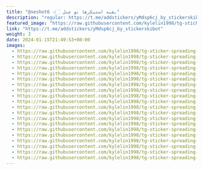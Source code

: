 ```yaml
---
title: "@seshot6 👈🏻 بقیه استیکرها تو چنل"
description: "regular: https://t.me/addstickers/yMdsp6cj_by_stickerskibot"
featured_image: "https://raw.githubusercontent.com/kylelin1998/tg-sticker-spreading-worldwide-images/main/img/c8229f0e-50f3-433e-b842-f51c5dc307e9.jpg"
link: "https://t.me/addstickers/yMdsp6cj_by_stickerskibot"
weight: 3
date: 2024-01-15T21:49:53+08:00
images:
  - https://raw.githubusercontent.com/kylelin1998/tg-sticker-spreading-worldwide-images/main/img/c8229f0e-50f3-433e-b842-f51c5dc307e9.jpg
  - https://raw.githubusercontent.com/kylelin1998/tg-sticker-spreading-worldwide-images/main/img/c73384c2-e4ba-4513-a72a-0a100c5ad863.jpg
  - https://raw.githubusercontent.com/kylelin1998/tg-sticker-spreading-worldwide-images/main/img/fb3d172f-25bc-4949-b907-124c63ec5543.jpg
  - https://raw.githubusercontent.com/kylelin1998/tg-sticker-spreading-worldwide-images/main/img/6e8fb947-8152-4a6f-abc0-4f6cb08a3b34.jpg
  - https://raw.githubusercontent.com/kylelin1998/tg-sticker-spreading-worldwide-images/main/img/088ce6e6-b530-40f1-9ef9-a9b404ecca1c.jpg
  - https://raw.githubusercontent.com/kylelin1998/tg-sticker-spreading-worldwide-images/main/img/f643592e-6456-43a4-b92d-1b79a76778ea.jpg
  - https://raw.githubusercontent.com/kylelin1998/tg-sticker-spreading-worldwide-images/main/img/7db5a48a-8315-4297-81b1-f78954bc5f41.jpg
  - https://raw.githubusercontent.com/kylelin1998/tg-sticker-spreading-worldwide-images/main/img/cb7b178c-d60e-4381-b052-7c7dcc4c511b.jpg
  - https://raw.githubusercontent.com/kylelin1998/tg-sticker-spreading-worldwide-images/main/img/0a4d3ee3-ef35-405a-b7b6-3fe2679b6d9e.jpg
  - https://raw.githubusercontent.com/kylelin1998/tg-sticker-spreading-worldwide-images/main/img/5cadd90e-afcf-4340-9ce4-15ab9eb88d6e.jpg
  - https://raw.githubusercontent.com/kylelin1998/tg-sticker-spreading-worldwide-images/main/img/f8d47173-fce7-47eb-b934-4a2e96e00533.jpg
  - https://raw.githubusercontent.com/kylelin1998/tg-sticker-spreading-worldwide-images/main/img/887c1295-138e-45a7-b83a-4ebe87b1d7c8.jpg
  - https://raw.githubusercontent.com/kylelin1998/tg-sticker-spreading-worldwide-images/main/img/e5ad2925-91d2-4ee2-a8bb-15f13c431f8e.jpg
  - https://raw.githubusercontent.com/kylelin1998/tg-sticker-spreading-worldwide-images/main/img/05ba3b55-211f-422e-8d65-ce71d513ef10.jpg
  - https://raw.githubusercontent.com/kylelin1998/tg-sticker-spreading-worldwide-images/main/img/28604ba2-94da-44a5-a0ed-7b1ef80cb497.jpg
  - https://raw.githubusercontent.com/kylelin1998/tg-sticker-spreading-worldwide-images/main/img/dad6ac5c-f033-4805-8676-99fbff5764aa.jpg
  - https://raw.githubusercontent.com/kylelin1998/tg-sticker-spreading-worldwide-images/main/img/3bbe71c3-e522-453c-b1db-2abe89d6175f.jpg
  - https://raw.githubusercontent.com/kylelin1998/tg-sticker-spreading-worldwide-images/main/img/a1c8f241-975d-4ee2-8683-17f085a85ffc.jpg
  - https://raw.githubusercontent.com/kylelin1998/tg-sticker-spreading-worldwide-images/main/img/6b57e270-1a13-42ea-9dc6-0f86e1fe4cb8.jpg
  - https://raw.githubusercontent.com/kylelin1998/tg-sticker-spreading-worldwide-images/main/img/868af440-c58a-4e53-9cf2-7c0a20fa7886.jpg
---
```

